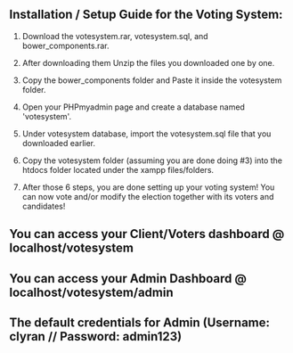 ## Installation / Setup Guide for the Voting System:

1. Download the votesystem.rar, votesystem.sql, and bower_components.rar.

2. After downloading them Unzip the files you downloaded one by one.

3. Copy the bower_components folder and Paste it inside the votesystem folder.

4. Open your PHPmyadmin page and create a database named 'votesystem'.

5. Under votesystem database, import the votesystem.sql file that you downloaded earlier.

6. Copy the votesystem folder (assuming you are done doing #3) into the htdocs folder located under the xampp files/folders.

7. After those 6 steps, you are done setting up your voting system! You can now vote and/or modify the election together with its voters and candidates!



## You can access your Client/Voters dashboard @ localhost/votesystem

## You can access your Admin Dashboard @ localhost/votesystem/admin

## The default credentials for Admin (Username: clyran  //  Password: admin123)

